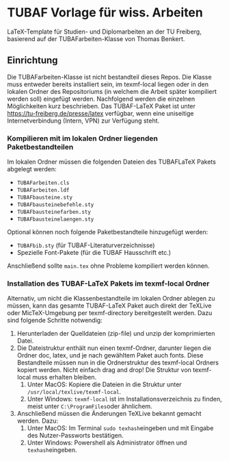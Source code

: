 # TUBAF Vorlage für wiss. Arbeiten
LaTeX-Template für Studien- und Diplomarbeiten an der TU Freiberg, basierend auf der TUBAFarbeiten-Klasse von Thomas Benkert.

## Einrichtung
Die TUBAFarbeiten-Klasse ist nicht bestandteil dieses Repos. Die Klasse muss entweder bereits installiert sein, im texmf-local liegen oder in den lokalen Ordner des Repositoriums (in welchem die Arbeit später kompiliert werden soll) eingefügt werden. Nachfolgend werden die einzelnen Möglichkeiten kurz beschrieben. Das TUBAF-LaTeX Paket ist unter https://tu-freiberg.de/presse/latex verfügbar, wenn eine uniseitige Internetverbindung (Intern, VPN) zur Verfügung steht.

### Kompilieren mit im lokalen Ordner liegenden Paketbestandteilen
Im lokalen Ordner müssen die folgenden Dateien des TUBAFLaTeX Pakets abgelegt werden:
- `TUBAFarbeiten.cls`
- `TUBAFarbeiten.ldf`
- `TUBAFbausteine.sty`
- `TUBAFbausteinebefehle.sty`
- `TUBAFbausteinefarben.sty`
- `TUBAFbausteinelaengen.sty`

Optional können noch folgende Paketbestandteile hinzugefügt werden:
- `TUBAFbib.sty` (für TUBAF-Literaturverzeichnisse)
- Spezielle Font-Pakete (für die TUBAF Hausschrift etc.)

Anschließend sollte `main.tex` ohne Probleme kompiliert werden können.

### Installation des TUBAF-LaTeX Pakets im texmf-local Ordner
Alternativ, um nicht die Klassenbestandteile im lokalen Ordner ablegen zu müssen, kann das gesamte TUBAF-LaTeX Paket auch direkt der TeXLive oder MicTeX-Umgebung per texmf-directory bereitgestellt werden. Dazu sind folgende Schritte notwendig:
1. Herunterladen der Quelldateien (zip-file) und unzip der komprimierten Datei.
2. Die Dateistruktur enthält nun einen texmf-Ordner, darunter liegen die Ordner doc, latex, und je nach gewähltem Paket auch fonts. Diese Bestandteile müssen nun in die Ordnerstruktur des texmf-local Ordners kopiert werden. Nicht einfach drag and drop! Die Struktur von texmf-local muss erhalten bleiben.
   1. Unter MacOS: Kopiere die Dateien in die Struktur unter `/usr/local/texlive/texmf-local`.
   2. Unter Windows: `texmf-local` ist im Installationsverzeichnis zu finden, meist unter `C:\ProgramFiles`oder ähnlichem.
3. Anschließend müssen die Änderungen TeXLive bekannt gemacht werden. Dazu:
   1. Unter MacOS: Im Terminal `sudo texhash`eingeben und mit Eingabe des Nutzer-Passworts bestätigen.
   2. Unter Windows: Powershell als Administrator öffnen und `texhash`eingeben. 


